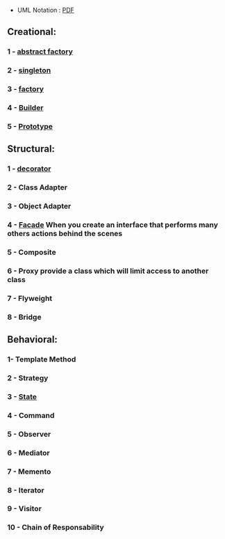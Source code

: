  - UML Notation : [PDF](https://github.com/antosoa/design-pattern/blob/master/DesignPattern/Untitled%20Diagram.pdf) 


## Creational: 

### 1 - [abstract factory](https://github.com/antosoa/design-pattern/tree/master/DesignPattern/src/abstractfactorydesign)
### 2 - [singleton](https://github.com/antosoa/design-pattern/tree/master/DesignPattern/src/singleton)
### 3 - [factory](https://github.com/antosoa/design-pattern/tree/master/DesignPattern/src/factory)
### 4 - [Builder](https://github.com/antosoa/design-pattern/tree/master/DesignPattern/src/builder)
### 5 - [Prototype](https://github.com/antosoa/design-pattern/tree/master/DesignPattern/src/prototype)

## Structural:

### 1 - [decorator](https://github.com/antosoa/design-pattern/tree/master/DesignPattern/src/decorator)
### 2 - Class Adapter 
### 3 - Object Adapter
### 4 - [Facade](https://github.com/antosoa/design-pattern/tree/master/DesignPattern/src/facade) When you create an interface that performs many others actions behind the scenes
### 5 - Composite  
### 6 - Proxy provide a class which will limit access to another class
### 7 - Flyweight  
### 8 - Bridge  

## Behavioral: 

###  1- Template Method 
###  2 - Strategy 
###  3 - [State](https://github.com/antosoa/design-pattern/tree/master/DesignPattern/src/state) 
###  4 - Command  
###  5 - Observer 
###  6 - Mediator 
###  7 - Memento 
###  8 - Iterator
###  9 - Visitor
###  10 - Chain of Responsability
